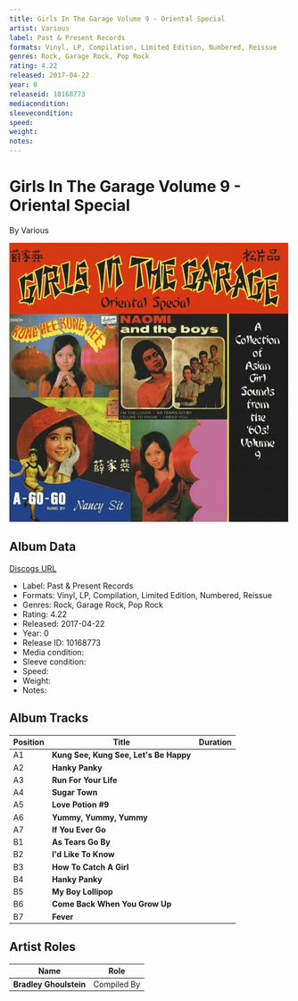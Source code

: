 ```yaml
---
title: Girls In The Garage Volume 9 - Oriental Special
artist: Various
label: Past & Present Records
formats: Vinyl, LP, Compilation, Limited Edition, Numbered, Reissue
genres: Rock, Garage Rock, Pop Rock
rating: 4.22
released: 2017-04-22
year: 0
releaseid: 10168773
mediacondition: 
sleevecondition: 
speed: 
weight: 
notes: 
---
```


# Girls In The Garage Volume 9 - Oriental Special

By Various

![](../../assets/albumcovers/Various-Girls_In_The_Garage_Volume_9_-_Oriental_Special.png)

## Album Data

[Discogs URL](https://www.discogs.com/release/10168773-Various-Girls-In-The-Garage-Volume-9-Oriental-Special)

- Label: Past & Present Records
- Formats: Vinyl, LP, Compilation, Limited Edition, Numbered, Reissue
- Genres: Rock, Garage Rock, Pop Rock
- Rating: 4.22
- Released: 2017-04-22
- Year: 0
- Release ID: 10168773
- Media condition: 
- Sleeve condition: 
- Speed: 
- Weight: 
- Notes: 

## Album Tracks

| **Position** | **Title** | **Duration** |
|--------------|-----------|--------------|
| A1 | **Kung See, Kung See, Let's Be Happy** |  |
| A2 | **Hanky Panky** |  |
| A3 | **Run For Your Life** |  |
| A4 | **Sugar Town** |  |
| A5 | **Love Potion #9** |  |
| A6 | **Yummy, Yummy, Yummy** |  |
| A7 | **If You Ever Go** |  |
| B1 | **As Tears Go By** |  |
| B2 | **I'd Like To Know** |  |
| B3 | **How To Catch A Girl** |  |
| B4 | **Hanky Panky** |  |
| B5 | **My Boy Lollipop** |  |
| B6 | **Come Back When You Grow Up** |  |
| B7 | **Fever** |  |

## Artist Roles

| **Name** | **Role** |
|----------|----------|
| **Bradley Ghoulstein** | Compiled By |


